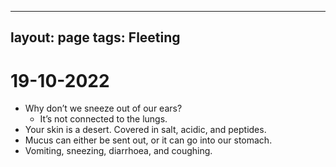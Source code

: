 
---
layout: page
tags: Fleeting 
---

# 19-10-2022

- Why don’t we sneeze out of our ears?
	- It’s not connected to the lungs.
- Your skin is a desert. Covered in salt, acidic, and peptides.
- Mucus can either be sent out, or it can go into our stomach.
- Vomiting, sneezing, diarrhoea, and coughing.